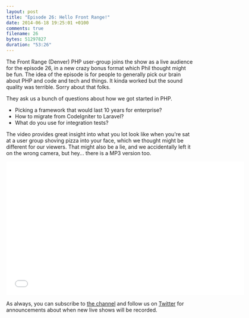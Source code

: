 ```yaml
---
layout: post
title: "Episode 26: Hello Front Range!"
date: 2014-06-18 19:25:01 +0100
comments: true
filename: 26
bytes: 51297827
duration: "53:26"
---
```


The Front Range (Denver) PHP user-group joins the show as a live audience for the episode 26, in a new crazy bonus format which Phil thought might be fun. The idea of the episode is for people to generally pick our brain about PHP and code and tech and things. It kinda worked but the sound quality was terrible. Sorry about that folks.

They ask us a bunch of questions about how we got started in PHP.

* Picking a framework that would last 10 years for enterprise?
* How to migrate from CodeIgniter to Laravel?
* What do you use for integration tests?

The video provides great insight into what you lot look like when you're sat at a user group shoving pizza into your face, which we thought might be different for our viewers. That might also be a lie, and we accidentally left it on the wrong camera, but hey... there is a MP3 version too.

<iframe width="640" height="360" src="//www.youtube.com/embed/9MEpiUu-E48" frameborder="0" allowfullscreen></iframe>

As always, you can subscribe to [the channel](https://www.youtube.com/channel/UCepVwe7RrxE7Zv3kytUfcKw) and follow us on [Twitter](https://twitter.com/phptownhall) for announcements about when new live shows will be recorded.